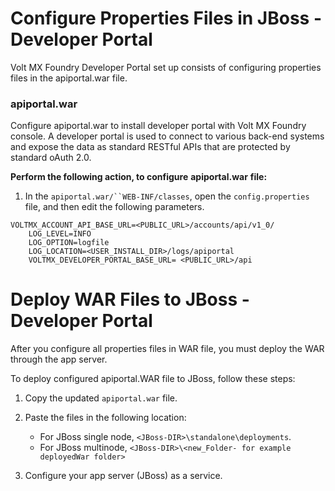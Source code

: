                              

Configure Properties Files in JBoss - Developer Portal
======================================================

Volt MX  Foundry Developer Portal set up consists of configuring properties files in the apiportal.war file.

### apiportal.war

Configure apiportal.war to install developer portal with Volt MX Foundry console. A developer portal is used to connect to various back-end systems and expose the data as standard RESTful APIs that are protected by standard oAuth 2.0.

**Perform the following action, to configure** **apiportal.war** **file:**

1.  In the `apiportal.war/``WEB-INF/classes`, open the `config.properties` file, and then edit the following parameters.
```
VOLTMX_ACCOUNT_API_BASE_URL=<PUBLIC_URL>/accounts/api/v1_0/
    LOG_LEVEL=INFO
    LOG_OPTION=logfile
    LOG_LOCATION=<USER_INSTALL_DIR>/logs/apiportal  
    VOLTMX_DEVELOPER_PORTAL_BASE_URL= <PUBLIC_URL>/api
```

Deploy WAR Files to JBoss - Developer Portal
============================================

After you configure all properties files in WAR file, you must deploy the WAR through the app server.

To deploy configured apiportal.WAR file to JBoss, follow these steps:

1.  Copy the updated `apiportal.war` file.
2.  Paste the files in the following location:
    *   For JBoss single node, `<JBoss-DIR>\standalone\deployments`.
    *   For JBoss multinode, `<JBoss-DIR>\<new_Folder- for example deployedWar folder>`
        
3.  Configure your app server (JBoss) as a service.

